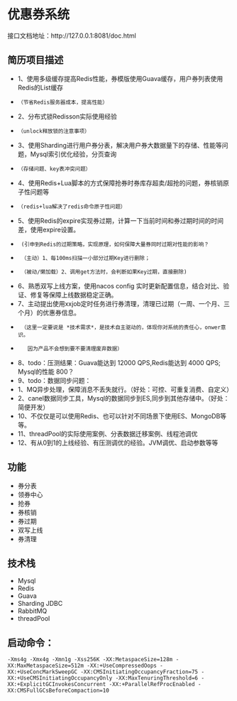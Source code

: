 <h1>优惠券系统</h1>
接口文档地址：http://127.0.0.1:8081/doc.html


## 简历项目描述
- 1、使用多级缓存提高Redis性能，券模版使用Guava缓存，用户券列表使用Redis的List缓存
-     （节省Redis服务器成本，提高性能）
- 2、分布式锁Redisson实际使用经验
-     （unlock释放锁的注意事项）
- 3、使用Sharding进行用户券分表，解决用户券大数据量下的存储、性能等问题，Mysql索引优化经验，分页查询
-     （存储问题、key表冲突问题）
- 4、使用Redis+Lua脚本的方式保障抢券时券库存超卖/超抢的问题，券核销原子性问题等
-     （redis+lua解决了redis命令原子性问题）
- 5、使用Redis的expire实现券过期，计算一下当前时间和券过期时间的时间差，使用expire设置。
-      (引申到Redis的过期策略，实现原理，如何保障大量券同时过期对性能的影响？
-      （主动）1、每100ms扫描一小部分过期Key进行删除； 
-      （被动/懒加载）2、调用get方法时，会判断如果Key过期，直接删除)
- 6、熟悉双写上线方案，使用nacos config 实时更新配置信息，结合对比、验证、修复等保障上线数据稳定正确。
- 7、主动提出使用xxjob定时任务进行券清理，清理已过期（一周、一个月、三个月）的优惠券信息。
-      （这里一定要说是 *技术需求*，是技术自主驱动的，体现你对系统的责任心，onwer意识。
-        因为产品不会想到要不要清理废弃数据）
- 8、todo：压测结果：Guava能达到 12000 QPS,Redis能达到 4000 QPS; Mysql的性能 800？
- 9、todo：数据同步问题：
-    1、MQ异步处理，保障消息不丢失就行。（好处：可控、可重复消费、自定义）
-    2、canel数据同步工具，Mysql的数据同步到ES,同步到其他存储中。（好处：简便开发） 
- 10、不仅仅是可以使用Redis、也可以针对不同场景下使用ES、MongoDB等等。
- 11、threadPool的实际使用案例、分表数据迁移案例、线程池调优
- 12、有从0到1的上线经验、有压测调优的经验。JVM调优、启动参数等等

## 功能
- 券分表
- 领券中心
- 抢券
- 券核销
- 券过期
- 双写上线
- 券清理

## 技术栈
- Mysql
- Redis
- Guava
- Sharding JDBC
- RabbitMQ
- threadPool

## 启动命令：
```
-Xms4g -Xmx4g -Xmn1g -Xss256K -XX:MetaspaceSize=128m -XX:MaxMetaspaceSize=512m -XX:+UseCompressedOops -XX:+UseConcMarkSweepGC -XX:CMSInitiatingOccupancyFraction=75 -XX:+UseCMSInitiatingOccupancyOnly -XX:MaxTenuringThreshold=6 -XX:+ExplicitGCInvokesConcurrent -XX:+ParallelRefProcEnabled -XX:CMSFullGCsBeforeCompaction=10
```



